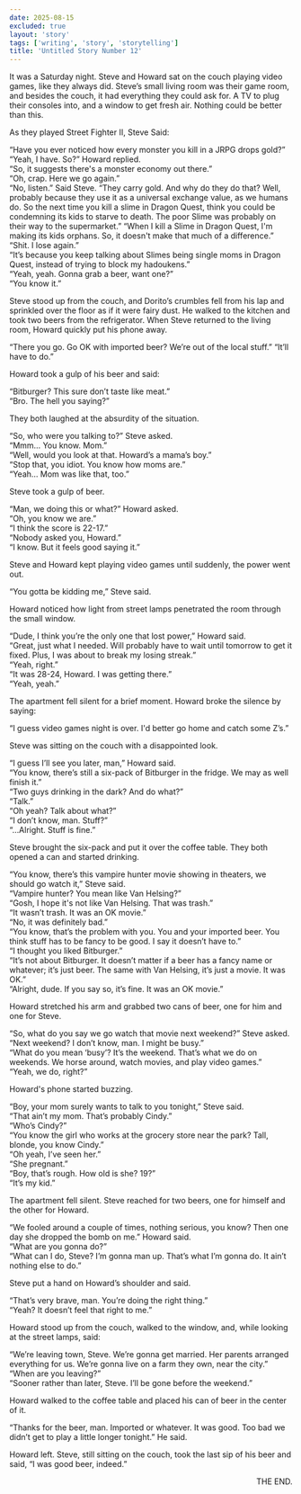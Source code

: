 ```yaml
---
date: 2025-08-15
excluded: true
layout: 'story'
tags: ['writing', 'story', 'storytelling']
title: 'Untitled Story Number 12'
---
```


It was a Saturday night. Steve and Howard sat on the couch playing video games, like they always did. Steve’s small living room was their game room, and besides the couch, it had everything they could ask for. A TV to plug their consoles into, and a window to get fresh air. Nothing could be better than this.

As they played Street Fighter II, Steve Said:

“Have you ever noticed how every monster you kill in a JRPG drops gold?”  
“Yeah, I have. So?” Howard replied.  
“So, it suggests there's a monster economy out there.”  
“Oh, crap. Here we go again.”  
“No, listen.” Said Steve. “They carry gold. And why do they do that? Well, probably because they use it as a universal exchange value, as we humans do. So the next time you kill a slime in Dragon Quest, think you could be condemning its kids to starve to death. The poor Slime was probably on their way to the supermarket.”
“When I kill a Slime in Dragon Quest, I'm making its kids orphans. So, it doesn't make that much of a difference.”  
“Shit. I lose again.”  
“It’s because you keep talking about Slimes being single moms in Dragon Quest, instead of trying to block my hadoukens.”  
“Yeah, yeah. Gonna grab a beer, want one?”  
“You know it.”  

Steve stood up from the couch, and Dorito’s crumbles fell from his lap and sprinkled over the floor as if it were fairy dust. He walked to the kitchen and took two beers from the refrigerator. When Steve returned to the living room, Howard quickly put his phone away.

“There you go. Go OK with imported beer? We’re out of the local stuff.”
“It’ll have to do.”

Howard took a gulp of his beer and said:

“Bitburger? This sure don’t taste like meat.”  
“Bro. The hell you saying?”  

They both laughed at the absurdity of the situation.

“So, who were you talking to?” Steve asked.  
“Mmm… You know. Mom.”  
“Well, would you look at that. Howard’s a mama’s boy.”  
“Stop that, you idiot. You know how moms are.”  
“Yeah… Mom was like that, too.”  

Steve took a gulp of beer.

“Man, we doing this or what?” Howard asked.  
“Oh, you know we are.”  
“I think the score is 22-17.”  
“Nobody asked you, Howard.”  
“I know. But it feels good saying it.”  

Steve and Howard kept playing video games until suddenly, the power went out.

“You gotta be kidding me,” Steve said.

Howard noticed how light from street lamps penetrated the room through the small window.

“Dude, I think you’re the only one that lost power,” Howard said.  
“Great, just what I needed. Will probably have to wait until tomorrow to get it fixed. Plus, I was about to break my losing streak.”  
“Yeah, right.”  
“It was 28-24, Howard. I was getting there.”  
“Yeah, yeah.”  

The apartment fell silent for a brief moment. Howard broke the silence by saying:

“I guess video games night is over. I'd better go home and catch some Z’s.”

Steve was sitting on the couch with a disappointed look.

“I guess I’ll see you later, man,” Howard said.  
“You know, there’s still a six-pack of Bitburger in the fridge. We may as well finish it.”  
“Two guys drinking in the dark? And do what?”  
“Talk.”  
“Oh yeah? Talk about what?”  
“I don’t know, man. Stuff?”  
“…Alright. Stuff is fine.”  

Steve brought the six-pack and put it over the coffee table. They both opened a can and started drinking.

“You know, there’s this vampire hunter movie showing in theaters, we should go watch it,” Steve said.  
“Vampire hunter? You mean like Van Helsing?”  
“Gosh, I hope it's not like Van Helsing. That was trash.”  
“It wasn’t trash. It was an OK movie.”  
“No, it was definitely bad.”  
“You know, that’s the problem with you. You and your imported beer. You think stuff has to be fancy to be good. I say it doesn’t have to.”  
“I thought you liked Bitburger.”  
“It’s not about Bitburger. It doesn’t matter if a beer has a fancy name or whatever; it’s just beer. The same with Van Helsing, it’s just a movie. It was OK.”  
“Alright, dude. If you say so, it’s fine. It was an OK movie.”  

Howard stretched his arm and grabbed two cans of beer, one for him and one for Steve.

“So, what do you say we go watch that movie next weekend?” Steve asked.  
“Next weekend? I don’t know, man. I might be busy.”  
“What do you mean ‘busy’? It’s the weekend. That’s what we do on weekends. We horse around, watch movies, and play video games.”  
“Yeah, we do, right?”  

Howard's phone started buzzing.

“Boy, your mom surely wants to talk to you tonight,” Steve said.  
“That ain’t my mom. That’s probably Cindy.”  
“Who’s Cindy?”  
“You know the girl who works at the grocery store near the park? Tall, blonde, you know Cindy.”  
“Oh yeah, I’ve seen her.”  
“She pregnant.”  
“Boy, that’s rough. How old is she? 19?”  
“It’s my kid.”  

The apartment fell silent. Steve reached for two beers, one for himself and the other for Howard.

“We fooled around a couple of times, nothing serious, you know? Then one day she dropped the bomb on me.” Howard said.  
“What are you gonna do?”  
“What can I do, Steve? I’m gonna man up. That’s what I’m gonna do. It ain’t nothing else to do.”  

Steve put a hand on Howard’s shoulder and said.

“That’s very brave, man. You’re doing the right thing.”  
“Yeah? It doesn’t feel that right to me.”  

Howard stood up from the couch, walked to the window, and, while looking at the street lamps, said:

“We’re leaving town, Steve. We’re gonna get married. Her parents arranged everything for us. We’re gonna live on a farm they own, near the city.”  
“When are you leaving?”  
“Sooner rather than later, Steve. I’ll be gone before the weekend.”  

Howard walked to the coffee table and placed his can of beer in the center of it.

“Thanks for the beer, man. Imported or whatever. It was good. Too bad we didn’t get to play a little longer tonight.” He said.

Howard left. Steve, still sitting on the couch, took the last sip of his beer and said, “I was good beer, indeed.”

<p style="text-align:right">THE END.</p>